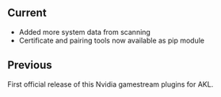 ## Current
- Added more system data from scanning
- Certificate and pairing tools now available as pip module
## Previous
First official release of this Nvidia gamestream plugins for AKL.